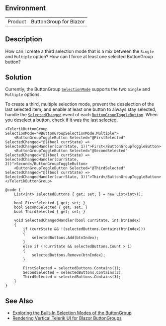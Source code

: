 
## Environment

<table>
<tbody>
<tr>
<td>Product</td>
<td>ButtonGroup for Blazor</td>
</tr>
</tbody>
</table>

## Description

How can I create a third selection mode that is a mix between the `Single` and `Multiple` option? How can I force at least one selected ButtonGroup button?

## Solution

Currently, the ButtonGroup [`SelectionMode`](slug:buttongroup-selection) supports the two `Single` and `Multiple` options.

To create a third, multiple selection mode, prevent the deselection of the last selected item, and enable at least one button to always stay selected, handle the [`SelectedChanged`](slug:buttongroup-events#selectedchanged) event of each [`ButtonGroupToggleButton`](slug:Telerik.Blazor.Components.ButtonGroupToggleButton). When you deselect a button, check if it was the last selected.

````RAZOR
<TelerikButtonGroup SelectionMode="@ButtonGroupSelectionMode.Multiple">
    <ButtonGroupToggleButton Selected="@FirstSelected" SelectedChanged="@((bool currState) => SelectedChangedHandler(currState, 1))">First</ButtonGroupToggleButton>
    <ButtonGroupToggleButton Selected="@SecondSelected" SelectedChanged="@((bool currState) => SelectedChangedHandler(currState, 2))">Second</ButtonGroupToggleButton>
    <ButtonGroupToggleButton Selected="@ThirdSelected" SelectedChanged="@((bool currState) => SelectedChangedHandler(currState, 3))">Third</ButtonGroupToggleButton>
</TelerikButtonGroup>

@code {
    List<int> selectedButtons { get; set; } = new List<int>();

    bool FirstSelected { get; set; }
    bool SecondSelected { get; set; }
    bool ThirdSelected { get; set; }

    void SelectedChangedHandler(bool currState, int btnIndex)
    {
        if (currState && !(selectedButtons.Contains(btnIndex)))
        {
            selectedButtons.Add(btnIndex);
        }
        else if (!currState && selectedButtons.Count > 1)
        {
            selectedButtons.Remove(btnIndex);
        }

        FirstSelected = selectedButtons.Contains(1);
        SecondSelected = selectedButtons.Contains(2);
        ThirdSelected = selectedButtons.Contains(3);
    }
}
````

## See Also

* [Exploring the Built-In Selection Modes of the ButtonGroup](slug:buttongroup-selection)
* [Rendering Vertical Telerik UI for Blazor ButtonGroups](slug:buttongroup-kb-vertical)
